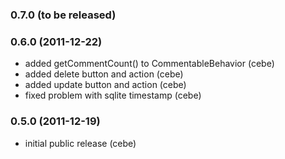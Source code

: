 
### 0.7.0 (to be released)

### 0.6.0 (2011-12-22)

- added getCommentCount() to CommentableBehavior (cebe)
- added delete button and action (cebe)
- added update button and action (cebe)
- fixed problem with sqlite timestamp (cebe)

### 0.5.0 (2011-12-19)

- initial public release (cebe)
